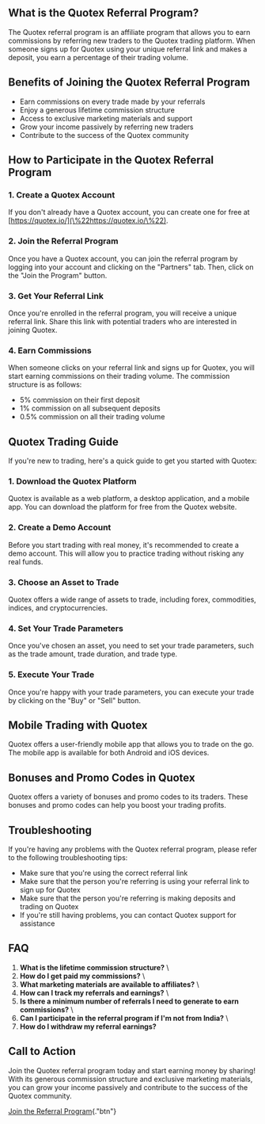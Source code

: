 ## What is the Quotex Referral Program?

The Quotex referral program is an affiliate program that allows you to
earn commissions by referring new traders to the Quotex trading
platform. When someone signs up for Quotex using your unique referral
link and makes a deposit, you earn a percentage of their trading volume.

## Benefits of Joining the Quotex Referral Program

-   Earn commissions on every trade made by your referrals
-   Enjoy a generous lifetime commission structure
-   Access to exclusive marketing materials and support
-   Grow your income passively by referring new traders
-   Contribute to the success of the Quotex community

## How to Participate in the Quotex Referral Program

### 1. Create a Quotex Account

If you don\'t already have a Quotex account, you can create one for free
at [https://quotex.io/](\%22https://quotex.io/\%22).

### 2. Join the Referral Program

Once you have a Quotex account, you can join the referral program by
logging into your account and clicking on the "Partners" tab.
Then, click on the "Join the Program" button.

### 3. Get Your Referral Link

Once you\'re enrolled in the referral program, you will receive a unique
referral link. Share this link with potential traders who are interested
in joining Quotex.

### 4. Earn Commissions

When someone clicks on your referral link and signs up for Quotex, you
will start earning commissions on their trading volume. The commission
structure is as follows:

-   5% commission on their first deposit
-   1% commission on all subsequent deposits
-   0.5% commission on all their trading volume

## Quotex Trading Guide

If you\'re new to trading, here\'s a quick guide to get you started with
Quotex:

### 1. Download the Quotex Platform

Quotex is available as a web platform, a desktop application, and a
mobile app. You can download the platform for free from the Quotex
website.

### 2. Create a Demo Account

Before you start trading with real money, it\'s recommended to create a
demo account. This will allow you to practice trading without risking
any real funds.

### 3. Choose an Asset to Trade

Quotex offers a wide range of assets to trade, including forex,
commodities, indices, and cryptocurrencies.

### 4. Set Your Trade Parameters

Once you\'ve chosen an asset, you need to set your trade parameters,
such as the trade amount, trade duration, and trade type.

### 5. Execute Your Trade

Once you\'re happy with your trade parameters, you can execute your
trade by clicking on the "Buy" or "Sell" button.

## Mobile Trading with Quotex

Quotex offers a user-friendly mobile app that allows you to trade on the
go. The mobile app is available for both Android and iOS devices.

## Bonuses and Promo Codes in Quotex

Quotex offers a variety of bonuses and promo codes to its traders. These
bonuses and promo codes can help you boost your trading profits.

## Troubleshooting

If you\'re having any problems with the Quotex referral program, please
refer to the following troubleshooting tips:

-   Make sure that you\'re using the correct referral link
-   Make sure that the person you\'re referring is using your referral
    link to sign up for Quotex
-   Make sure that the person you\'re referring is making deposits and
    trading on Quotex
-   If you\'re still having problems, you can contact Quotex support for
    assistance

## FAQ

1.  **What is the lifetime commission structure?**
    \
2.  **How do I get paid my commissions?**
    \
3.  **What marketing materials are available to affiliates?**
    \
4.  **How can I track my referrals and earnings?**
    \
5.  **Is there a minimum number of referrals I need to generate to earn
    commissions?**
    \
6.  **Can I participate in the referral program if I\'m not from
    India?**
    \
7.  **How do I withdraw my referral earnings?**

## Call to Action

Join the Quotex referral program today and start earning money by
sharing! With its generous commission structure and exclusive marketing
materials, you can grow your income passively and contribute to the
success of the Quotex community.

[Join the Referral
Program](\%22https://traff.sbs/brokerqxlid\%22){."btn"}

